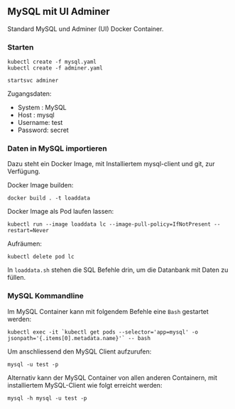 MySQL mit UI Adminer
--------------------

Standard MySQL und Adminer (UI) Docker Container.

### Starten

	kubectl create -f mysql.yaml
	kubectl create -f adminer.yaml
	
	startsvc adminer

Zugangsdaten:	
* System  : MySQL
* Host    : mysql
* Username: test
* Password: secret

### Daten in MySQL importieren

Dazu steht ein Docker Image, mit Installiertem mysql-client und git, zur Verfügung.

Docker Image builden:

	docker build . -t loaddata
	
Docker Image als Pod laufen lassen:

	kubectl run --image loaddata lc --image-pull-policy=IfNotPresent --restart=Never
	
Aufräumen:

	kubectl delete pod lc

In `loaddata.sh` stehen die SQL Befehle drin, um die Datanbank mit Daten zu füllen.


### MySQL Kommandline

Im MySQL Container kann mit folgendem Befehle eine `Bash` gestartet werden:

	kubectl exec -it `kubectl get pods --selector='app=mysql' -o jsonpath='{.items[0].metadata.name}'` -- bash

Um anschliessend den MySQL Client aufzurufen: 

	mysql -u test -p 
	
Alternativ kann der MySQL Container von allen anderen Containern, mit installiertem MySQL-Client wie folgt erreicht werden:

	mysql -h mysql -u test -p

	
